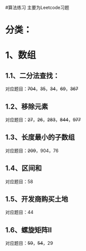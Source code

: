 #算法练习
主要为Leetcode习题

# 分类：
# 1、数组
## 1.1、二分法查找：
对应题目：~~704~~，~~35~~，~~34~~，~~69~~，~~367~~

## 1.2、移除元素
对应题目：~~27~~，~~26~~，~~283~~，~~844~~，~~977~~

## 1.3、长度最小的子数组
对应题目：~~209~~，904，76

## 1.4、区间和
对应题目：58

## 1.5、开发商购买土地
对应题目：44

## 1.6、螺旋矩阵II
对应题目：~~59~~，~~54~~，29

